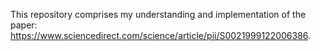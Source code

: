 This repository comprises my understanding and implementation of the paper: https://www.sciencedirect.com/science/article/pii/S0021999122006386.
